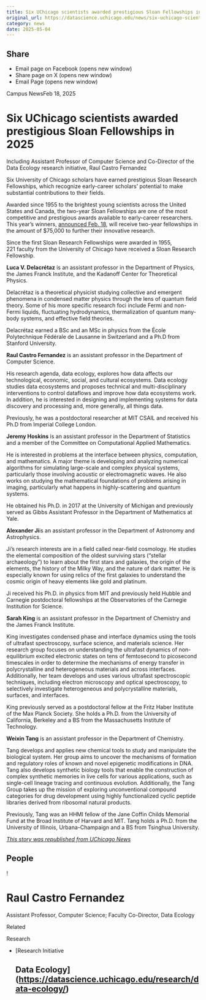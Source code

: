 ```yaml
---
title: Six UChicago scientists awarded prestigious Sloan Fellowships in 2025 – DSI
original_url: https://datascience.uchicago.edu/news/six-uchicago-scientists-awarded-prestigious-sloan-fellowships-in-2025
category: news
date: 2025-05-04
---
```


## Share

* Email page on Facebook (opens new window)
* Share page on X (opens new window)
* Email Page (opens new window)

<!-- Table-like structure detected -->

Campus NewsFeb 18, 2025

# Six UChicago scientists awarded prestigious Sloan Fellowships in 2025

Including Assistant Professor of Computer Science and Co-Director of the Data Ecology research initiative, Raul Castro Fernandez

Six University of Chicago scholars have earned prestigious Sloan Research Fellowships, which recognize early-career scholars’ potential to make substantial contributions to their fields.

Awarded since 1955 to the brightest young scientists across the United States and Canada, the two-year Sloan Fellowships are one of the most competitive and prestigious awards available to early-career researchers. This year’s winners, [announced Feb. 18](https://sloan.org/fellowships/2025-Fellows), will receive two-year fellowships in the amount of $75,000 to further their innovative research.

Since the first Sloan Research Fellowships were awarded in 1955, 221 faculty from the University of Chicago have received a Sloan Research Fellowship.

**Luca V. Delacrétaz** is an assistant professor in the Department of Physics, the James Franck Institute, and the Kadanoff Center for Theoretical Physics.

Delacrétaz is a theoretical physicist studying collective and emergent phenomena in condensed matter physics through the lens of quantum field theory. Some of his more specific research foci include Fermi and non-Fermi liquids, fluctuating hydrodynamics, thermalization of quantum many-body systems, and effective field theories.

Delacrétaz earned a BSc and an MSc in physics from the École Polytechnique Fédérale de Lausanne in Switzerland and a Ph.D from Stanford University.

**Raul Castro Fernandez** is an assistant professor in the Department of Computer Science.

His research agenda, data ecology, explores how data affects our technological, economic, social, and cultural ecosystems. Data ecology studies data ecosystems and proposes technical and multi-disciplinary interventions to control dataflows and improve how data ecosystems work. In addition, he is interested in designing and implementing systems for data discovery and processing and, more generally, all things data.

Previously, he was a postdoctoral researcher at MIT CSAIL and received his Ph.D from Imperial College London.

**Jeremy Hoskins** is an assistant professor in the Department of Statistics and a member of the Committee on Computational Applied Mathematics.

He is interested in problems at the interface between physics, computation, and mathematics. A major theme is developing and analyzing numerical algorithms for simulating large-scale and complex physical systems, particularly those involving acoustic or electromagnetic waves. He also works on studying the mathematical foundations of problems arising in imaging, particularly what happens in highly-scattering and quantum systems.

He obtained his Ph.D. in 2017 at the University of Michigan and previously served as Gibbs Assistant Professor in the Department of Mathematics at Yale.

**Alexander Ji**is an assistant professor in the Department of Astronomy and Astrophysics.

Ji’s research interests are in a field called near-field cosmology. He studies the elemental composition of the oldest surviving stars (“stellar archaeology”) to learn about the first stars and galaxies, the origin of the elements, the history of the Milky Way, and the nature of dark matter. He is especially known for using relics of the first galaxies to understand the cosmic origin of heavy elements like gold and platinum.

Ji received his Ph.D. in physics from MIT and previously held Hubble and Carnegie postdoctoral fellowships at the Observatories of the Carnegie Institution for Science.

**Sarah King** is an assistant professor in the Department of Chemistry and the James Franck Institute.

King investigates condensed phase and interface dynamics using the tools of ultrafast spectroscopy, surface science, and materials science. Her research group focuses on understanding the ultrafast dynamics of non-equilibrium excited electronic states on tens of femtosecond to picosecond timescales in order to determine the mechanisms of energy transfer in polycrystalline and heterogeneous materials and across interfaces. Additionally, her team develops and uses various ultrafast spectroscopic techniques, including electron microscopy and optical spectroscopy, to selectively investigate heterogeneous and polycrystalline materials, surfaces, and interfaces.

King previously served as a postdoctoral fellow at the Fritz Haber Institute of the Max Planck Society. She holds a Ph.D. from the University of California, Berkeley and a BS from the Massachusetts Institute of Technology.

**Weixin Tang** is an assistant professor in the Department of Chemistry.

Tang develops and applies new chemical tools to study and manipulate the biological system. Her group aims to uncover the mechanisms of formation and regulatory roles of known and novel epigenetic modifications in DNA. Tang also develops synthetic biology tools that enable the construction of complex synthetic memories in live cells for various applications, such as single-cell lineage tracing and continuous evolution. Additionally, the Tang Group takes up the mission of exploring unconventional compound categories for drug development using highly functionalized cyclic peptide libraries derived from ribosomal natural products.

Previously, Tang was an HHMI fellow of the Jane Coffin Childs Memorial Fund at the Broad Institute of Harvard and MIT. Tang holds a Ph.D. from the University of Illinois, Urbana-Champaign and a BS from Tsinghua University.

[*This story was republished from UChicago News*](https://news.uchicago.edu/story/six-uchicago-scientists-awarded-prestigious-sloan-fellowships-2025)

## People

<!-- Table-like structure detected -->

! 

# Raul Castro Fernandez

Assistant Professor, Computer Science; Faculty Co-Director, Data Ecology

Related

Research

* [Research Initiative

  ## Data Ecology](https://datascience.uchicago.edu/research/data-ecology/)